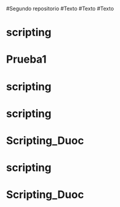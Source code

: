 #Segundo repositorio
#Texto 
#Texto 
#Texto 
# scripting 
# Prueba1 
# scripting 
# scripting
# Scripting_Duoc
# scripting
# Scripting_Duoc
